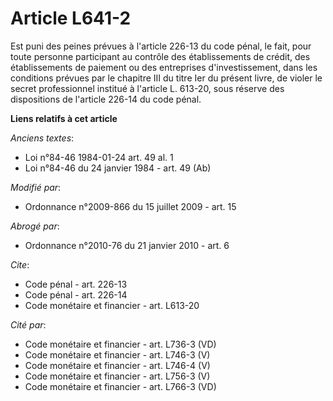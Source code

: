 # Article L641-2

Est puni des peines prévues à l'article 226-13 du code pénal, le fait, pour toute personne participant au contrôle des
établissements de crédit, des établissements de paiement ou des entreprises d'investissement, dans les conditions prévues par
le chapitre III du titre Ier du présent livre, de violer le secret professionnel institué à l'article L. 613-20, sous réserve
des dispositions de l'article 226-14 du code pénal.

**Liens relatifs à cet article**

_Anciens textes_:

  - Loi n°84-46 1984-01-24 art. 49 al. 1
  - Loi n°84-46 du 24 janvier 1984 - art. 49 (Ab)

_Modifié par_:

  - Ordonnance n°2009-866 du 15 juillet 2009 - art. 15

_Abrogé par_:

  - Ordonnance n°2010-76 du 21 janvier 2010 - art. 6

_Cite_:

  - Code pénal - art. 226-13
  - Code pénal - art. 226-14
  - Code monétaire et financier - art. L613-20

_Cité par_:

  - Code monétaire et financier - art. L736-3 (VD)
  - Code monétaire et financier - art. L746-3 (V)
  - Code monétaire et financier - art. L746-4 (V)
  - Code monétaire et financier - art. L756-3 (V)
  - Code monétaire et financier - art. L766-3 (VD)
